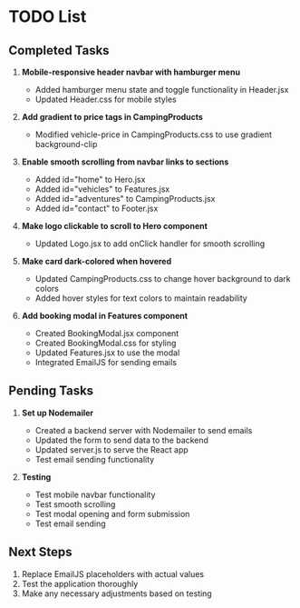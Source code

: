 # TODO List

## Completed Tasks

1. **Mobile-responsive header navbar with hamburger menu**
   - Added hamburger menu state and toggle functionality in Header.jsx
   - Updated Header.css for mobile styles

2. **Add gradient to price tags in CampingProducts**
   - Modified vehicle-price in CampingProducts.css to use gradient background-clip

3. **Enable smooth scrolling from navbar links to sections**
   - Added id="home" to Hero.jsx
   - Added id="vehicles" to Features.jsx
   - Added id="adventures" to CampingProducts.jsx
   - Added id="contact" to Footer.jsx

4. **Make logo clickable to scroll to Hero component**
   - Updated Logo.jsx to add onClick handler for smooth scrolling

5. **Make card dark-colored when hovered**
   - Updated CampingProducts.css to change hover background to dark colors
   - Added hover styles for text colors to maintain readability

6. **Add booking modal in Features component**
   - Created BookingModal.jsx component
   - Created BookingModal.css for styling
   - Updated Features.jsx to use the modal
   - Integrated EmailJS for sending emails

## Pending Tasks

1. **Set up Nodemailer**
   - Created a backend server with Nodemailer to send emails
   - Updated the form to send data to the backend
   - Updated server.js to serve the React app
   - Test email sending functionality

2. **Testing**
   - Test mobile navbar functionality
   - Test smooth scrolling
   - Test modal opening and form submission
   - Test email sending

## Next Steps

1. Replace EmailJS placeholders with actual values
2. Test the application thoroughly
3. Make any necessary adjustments based on testing
